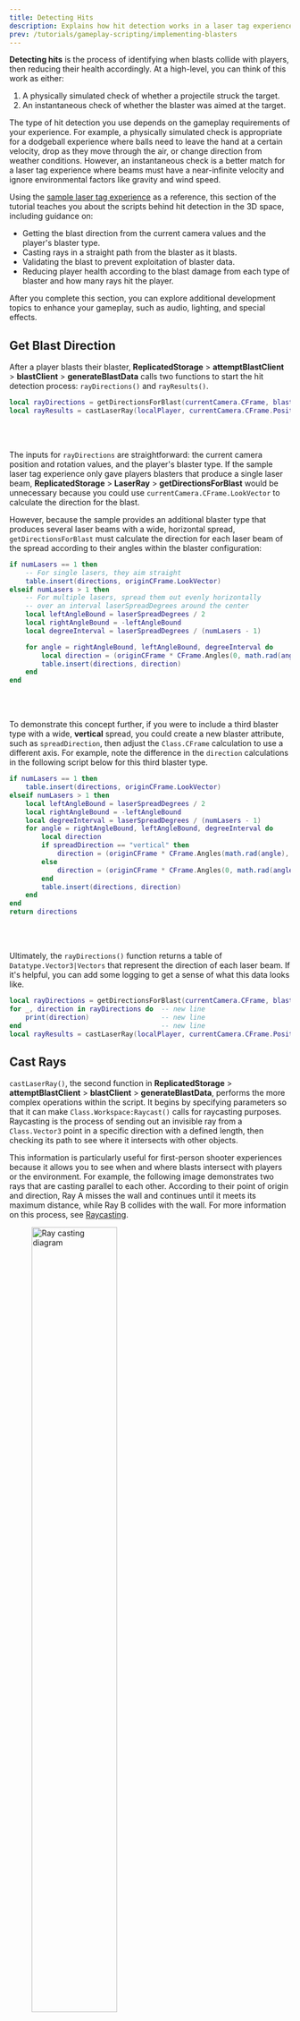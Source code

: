 ```yaml
---
title: Detecting Hits
description: Explains how hit detection works in a laser tag experience.
prev: /tutorials/gameplay-scripting/implementing-blasters
---
```


**Detecting hits** is the process of identifying when blasts collide with players, then reducing their health accordingly. At a high-level, you can think of this work as either:

1. A physically simulated check of whether a projectile struck the target.
2. An instantaneous check of whether the blaster was aimed at the target.

The type of hit detection you use depends on the gameplay requirements of your experience. For example, a physically simulated check is appropriate for a dodgeball experience where balls need to leave the hand at a certain velocity, drop as they move through the air, or change direction from weather conditions. However, an instantaneous check is a better match for a laser tag experience where beams must have a near-infinite velocity and ignore environmental factors like gravity and wind speed.

Using the [sample laser tag experience](https://www.roblox.com/games/14817965191/Laser-Tag-1A) as a reference, this section of the tutorial teaches you about the scripts behind hit detection in the 3D space, including guidance on:

- Getting the blast direction from the current camera values and the player's blaster type.
- Casting rays in a straight path from the blaster as it blasts.
- Validating the blast to prevent exploitation of blaster data.
- Reducing player health according to the blast damage from each type of blaster and how many rays hit the player.

After you complete this section, you can explore additional development topics to enhance your gameplay, such as audio, lighting, and special effects.

## Get Blast Direction

After a player blasts their blaster, **ReplicatedStorage** > **attemptBlastClient** > **blastClient** > **generateBlastData** calls two functions to start the hit detection process: `rayDirections()` and `rayResults()`.

```lua title="generateBlastData"
local rayDirections = getDirectionsForBlast(currentCamera.CFrame, blasterConfig)
local rayResults = castLaserRay(localPlayer, currentCamera.CFrame.Position, rayDirections)
```

<br></br>

The inputs for `rayDirections` are straightforward: the current camera position and rotation values, and the player's blaster type. If the sample laser tag experience only gave players blasters that produce a single laser beam, **ReplicatedStorage** > **LaserRay** > **getDirectionsForBlast** would be unnecessary because you could use `currentCamera.CFrame.LookVector` to calculate the direction for the blast.

However, because the sample provides an additional blaster type that produces several laser beams with a wide, horizontal spread, `getDirectionsForBlast` must calculate the direction for each laser beam of the spread according to their angles within the blaster configuration:

```lua title="getDirectionsForBlast"
if numLasers == 1 then
	-- For single lasers, they aim straight
	table.insert(directions, originCFrame.LookVector)
elseif numLasers > 1 then
	-- For multiple lasers, spread them out evenly horizontally
	-- over an interval laserSpreadDegrees around the center
	local leftAngleBound = laserSpreadDegrees / 2
	local rightAngleBound = -leftAngleBound
	local degreeInterval = laserSpreadDegrees / (numLasers - 1)

	for angle = rightAngleBound, leftAngleBound, degreeInterval do
		local direction = (originCFrame * CFrame.Angles(0, math.rad(angle), 0)).LookVector
		table.insert(directions, direction)
	end
end
```

<br></br>

To demonstrate this concept further, if you were to include a third blaster type with a wide, **vertical** spread, you could create a new blaster attribute, such as `spreadDirection`, then adjust the `Class.CFrame` calculation to use a different axis. For example, note the difference in the `direction` calculations in the following script below for this third blaster type.

```lua
if numLasers == 1 then
	table.insert(directions, originCFrame.LookVector)
elseif numLasers > 1 then
	local leftAngleBound = laserSpreadDegrees / 2
	local rightAngleBound = -leftAngleBound
	local degreeInterval = laserSpreadDegrees / (numLasers - 1)
	for angle = rightAngleBound, leftAngleBound, degreeInterval do
		local direction
		if spreadDirection == "vertical" then
			direction = (originCFrame * CFrame.Angles(math.rad(angle), 0, 0)).LookVector
		else
			direction = (originCFrame * CFrame.Angles(0, math.rad(angle), 0)).LookVector
		end
		table.insert(directions, direction)
	end
end
return directions
```

<br></br>

Ultimately, the `rayDirections()` function returns a table of `Datatype.Vector3|Vectors` that represent the direction of each laser beam. If it's helpful, you can add some logging to get a sense of what this data looks like.

```lua title="generateBlastData"
local rayDirections = getDirectionsForBlast(currentCamera.CFrame, blasterConfig)
for _, direction in rayDirections do  -- new line
    print(direction)                  -- new line
end                                   -- new line
local rayResults = castLaserRay(localPlayer, currentCamera.CFrame.Position, rayDirections)
```

## Cast Rays

`castLaserRay()`, the second function in **ReplicatedStorage** > **attemptBlastClient** > **blastClient** > **generateBlastData**, performs the more complex operations within the script. It begins by specifying parameters so that it can make `Class.Workspace:Raycast()` calls for raycasting purposes. Raycasting is the process of sending out an invisible ray from a `Class.Vector3` point in a specific direction with a defined length, then checking its path to see where it intersects with other objects.

This information is particularly useful for first-person shooter experiences because it allows you to see when and where blasts intersect with players or the environment. For example, the following image demonstrates two rays that are casting parallel to each other. According to their point of origin and direction, Ray A misses the wall and continues until it meets its maximum distance, while Ray B collides with the wall. For more information on this process, see [Raycasting](../../workspace/raycasting.md).

<figure>
  <img src="/assets/tutorials/gameplay-scripting/tutorial-gs-ray.png" width="60%" alt="Ray casting diagram" />
</figure>

The `castLaserRay()` parameters specify that `Raycast()` calls must consider every part in the workspace **except** the character who blasted. The script then casts a ray for each direction in the `directions` table. If a ray hits something, it generates a `Datatype.RaycastResult`, which has five properties:

- `Datatype.RaycastResult.Distance|Distance` – The distance between the ray origin and the intersection point.
- `Datatype.RaycastResult.Instance|Instance` – The `Class.BasePart` or `Class.Terrain` cell that the ray intersects.
- `Datatype.RaycastResult.Material|Material` – The `Enum.Material` at the intersection point.
- `Datatype.RaycastResult.Position|Position` – The `Datatype.Vector3` position of the intersection between the ray and the Instance.
- `Datatype.RaycastResult.Normal|Normal` – The `Datatype.Vector3` of the normal vector of the face the ray intersects with.

<Alert severity="warning">
By default, `Raycast()` does **not** respect the `Class.BasePart.CanCollide` property. If some parts in your experience are strictly decorative, consider how you want them to behave and see `Datatype.RaycastParams.RespectCanCollide`.
</Alert>

The `Datatype.RaycastResult.Instance|Instance` value is the most critical of these properties for the sample laser tag experience's gameplay because it communicates when rays collide with other players. To retrieve this information, the experience uses the **ReplicatedStorage** > **LaserRay** > **castLaserRay** > **getPlayerFromDescendant** helper function. If it returns `nil`, the instance isn't part of a player, meaning the ray hit an inanimate object within the environment.

`castLaserRay()` then uses `Datatype.RaycastResult.Position|Position` and `Datatype.RaycastResult.Normal|Normal` to create a new `Datatype.CFrame` that it calls the ray's `destination`. Every ray has a destination, and it's either where the ray hit in the 3D space, or the point at the end of its maximum distance. Depending on how well your players aim, many or most `taggedPlayer` values are nil.

```lua title="castLaserRay"
if result then
	-- The blast hit something, check if it was a player.
    destination = CFrame.new(result.Position, result.Position + result.Normal)
    taggedPlayer = getPlayerFromDescendant(result.Instance)
else
	-- The blast didn't hit anything, so its destination is
	-- the point at its maximum distance.
	local distantPosition = origin + rayDirection * MAX_DISTANCE
	destination = CFrame.lookAt(distantPosition, distantPosition - rayDirection)
	taggedPlayer = nil
end
```

<br></br>

<Alert severity="info">
`Datatype.RaycastResult.Distance|Distance` isn't particularly interesting in this section's scripts, but you could utilize it in unique ways if you want blasters to inflict more damage at a close range. Similarly, this section's scripts don't consider `Datatype.RaycastResult.Material|Material`, but you could use material types to distinguish between an armored body and a set of weak points during damage calculations.
</Alert>

## Validate the Blast

To prevent cheating, the previous chapter [Implementing Blasters](implementing-blasters.md) explains how `blastClient` notifies the server of the blast using a `Class.RemoteEvent` so that it can verify all data that each client sends, such as whether or not they truly tagged another player with their blaster. This ray validation process occurs in **ServerScriptService** > **LaserBlastHandler** > **getValidatedBlastData** > **getValidatedRayResults**, and each check correlates to a nested module script:

1. First, `getValidatedRayResults` calls `validateRayResult` to check that each entry in the `rayResults` table from the client is a `Datatype.CFrame` and a `Player` (or nil).

1. Next, it calls `isRayAngleFromOriginValid` to compare the expected angles of the laser spread to the ones from the client. This code in particular shows the advantage of using `ReplicatedStorage` because the server can call `getDirectionsForBlast` itself, store the return as the "expected" data, and then compare it against the data from the client.

   Just like blaster validation from the previous chapter, `isRayAngleFromOriginValid` relies on a tolerance value to determine what constitutes an "excessive" difference in angles:

   ```lua title="isRayAngleFromOriginValid"
   local claimedDirection = (rayResult.destination.Position - originCFrame.Position).Unit
   local directionErrorDegrees = getAngleBetweenDirections(claimedDirection, expectedDirection)

   return directionErrorDegrees <= ToleranceValues.BLAST_ANGLE_SANITY_CHECK_TOLERANCE_DEGREES
   ```

   <br></br>

   Roblox abstracts away the most involved bits of math, so the result is a short, highly reusable helper function with applicability across a range of experiences:

   ```lua title="getAngleBetweenDirections"
   local function getAngleBetweenDirections(directionA: Vector3, directionB: Vector3)
       local dotProduct = directionA:Dot(directionB)
       local cosAngle = math.clamp(dotProduct, -1, 1)
       local angle = math.acos(cosAngle)
       return math.deg(angle)
   end
   ```

   <br></br>

1. The next check is the most intuitive. Whereas `getValidatedBlastData` uses `DISTANCE_SANITY_CHECK_TOLERANCE_STUDS` to verify that the player who blasted was near the beam's point of origin, `isPlayerNearPosition` uses identical logic to check if the tagged player was near the beam's destination:

   ```lua title="isPlayerNearPosition"
   local distanceFromCharacterToPosition = position - character:GetPivot().Position
   if distanceFromCharacterToPosition.Magnitude > ToleranceValues.DISTANCE_SANITY_CHECK_TOLERANCE_STUDS then
       return false
   end
   ```

<br></br>

1. The final check `isRayPathObstructed` uses a variation of the ray cast operation to check if the ray's destination is behind a wall or other obstruction from the client's position. For example, if a malicious player were to systematically remove all walls from the experience to tag other players, the server would check and confirm that the rays are invalid because it knows every object position within the environment.

   ```lua title="isRayPathObstructed"
   local scaledDirection = (rayResult.destination.Position - blastData.originCFrame.Position)
   scaledDirection *= (scaledDirection.Magnitude - 1) / scaledDirection.Magnitude
   ```

<br></br>

No anti-exploit strategy is comprehensive, but it's important to consider how malicious players may approach your experience so that you can put checks in place that the server can run to flag suspicious behavior.

## Reduce Player Health

After verifying that a player tagged another player, the final steps in completing the main gameplay loop in the sample laser tag experience are to reduce the tagged player's health, increment the leaderboard, and respawn the player back into the match.

Starting with reducing the tagged player's health, [Spawning and Respawning](spawn-respawn.md) covers the distinction between `Class.Player` and `Class.Player.Character`, specifically that a character is a `Class.Humanoid` model. `Class.Humanoid` models have a `Class.Humanoid.Health|Health` property with a default value of 100. Rather than implementing its own system, the sample laser tag experience uses this built-in property to keep track of how much damage a player needs before they are tagged out of the match.

The experience stores damage values in the `damagePerHit` attribute of each blaster. For example, the blaster that blasts a single laser beam inflicts 15 points of damage, so it takes seven blasts with this blaster to tag out another player. To start the process of tagging a player out, `LaserBlastHandler` calls **ServerScriptService** > **LaserBlastHandler** > **processTaggedPlayers**, which checks the now-validated `rayResults` table for players and passes `damagePerHit` to `onPlayerTagged`.

<Alert severity="info">
Note that this process occurs for each **ray**, not each player. A blast can have multiple laser beams, so a player can receive damage several times from a single blast.
</Alert>

<figure>
  <img src="/assets/tutorials/gameplay-scripting/tutorial-gs-health.png" width="80%" />
</figure>

`Class.Humanoid.Health|Health` doesn't accept negative values, so `onPlayerTagged` has some logic to keep player health at or above zero. After verifying that player health is above zero, it compares health to `damagePerHit` and uses the smaller of the two values. For example, if a player has 10 health and is hit by a 15 damage laser beam, the laser only inflicts 10 points of damage.

This way of approaching the problem might seem a bit convoluted. For example, why not just set player health to zero if it would be negative? The reason is because setting health values circumvents the force field. Using the `Class.Humanoid:TakeDamage()` method ensures that players don't take damage while their force fields are active.

```lua title="onPlayerTagged"
local function onPlayerTagged(playerBlasted: Player, playerTagged: Player, damageAmount: number)
	local character = playerTagged.Character

	local humanoid = character and character:FindFirstChild("Humanoid")
	if humanoid and humanoid.Health > 0 then

		local damage = math.min(damageAmount, humanoid.Health)

		humanoid:TakeDamage(damage)
		if humanoid.Health <= 0 then
			playerBlasted.leaderstats.Points.Value += 1
		end
	end
end
```

<br></br>

The next step is to increment the leaderboard. It might have seemed unnecessary for `LaserBlastHandler` to include the player who blasted alongside the blast data, but without that information, the experience can't credit the player with tagging someone out. Finally, the tagged out player respawns back into the match, which you can review in [Spawning and Respawning](spawn-respawn.md)

The three chapters in this curriculum cover the experience's core gameplay loop, but there are still plenty of areas to explore, such as:

- **Blaster visuals**: See **ReplicatedStorage** > **FirstPersonBlasterVisuals** and **ServerScriptService** > **ThirdPersonBlasterVisuals**.
- **Audio**: See **ReplicatedStorage** > **SoundHandler**.
- **Teams**: How could you modify this experience to support teams? How would spawn locations and the leaderboard need to change?
- **Victory**: What conditions would make sense to declare one player or one team the winner? Most tag-outs after some amount of time? First player to reach some number of tag-outs? In a team-based experience, could you use player performance from the previous round to balance the teams at the start of a new round?

<Alert severity="info">
We’re interested in hearing from you about your experience following the Gameplay Scripting Curriculum. If you have any questions, concerns, or additional feedback on the process, please comment on our [Gameplay Scripting Curriculum Q&A](https://devforum.roblox.com/t/gameplay-scripting-curriculum-qa/2731802).
</Alert>
